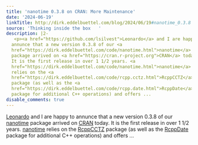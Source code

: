 ```yaml
---
title: 'nanotime 0.3.8 on CRAN: More Maintenance'
date: '2024-06-19'
linkTitle: http://dirk.eddelbuettel.com/blog/2024/06/19#nanotime_0.3.8
source: 'Thinking inside the box   '
description: |2-
   <p><a href="https://github.com/lsilvest">Leonardo</a> and I are happy to
  annunce that a new version 0.3.8 of our <a
  href="https://dirk.eddelbuettel.com/code/nanotime.html">nanotime</a>
  package arrived on <a href="https://cran.r-project.org">CRAN</a> today.
  It is the first release in over 1 1/2 years. <a
  href="https://dirk.eddelbuettel.com/code/nanotime.html">nanotime</a>
  relies on the <a
  href="https://dirk.eddelbuettel.com/code/rcpp.cctz.html">RcppCCTZ</a>
  package (as well as the <a
  href="https://dirk.eddelbuettel.com/code/rcpp.date.html">RcppDate</a>
  package for additional C++ operations) and offers ...
disable_comments: true
---
```

 <p><a href="https://github.com/lsilvest">Leonardo</a> and I are happy to
annunce that a new version 0.3.8 of our <a
href="https://dirk.eddelbuettel.com/code/nanotime.html">nanotime</a>
package arrived on <a href="https://cran.r-project.org">CRAN</a> today.
It is the first release in over 1 1/2 years. <a
href="https://dirk.eddelbuettel.com/code/nanotime.html">nanotime</a>
relies on the <a
href="https://dirk.eddelbuettel.com/code/rcpp.cctz.html">RcppCCTZ</a>
package (as well as the <a
href="https://dirk.eddelbuettel.com/code/rcpp.date.html">RcppDate</a>
package for additional C++ operations) and offers ...